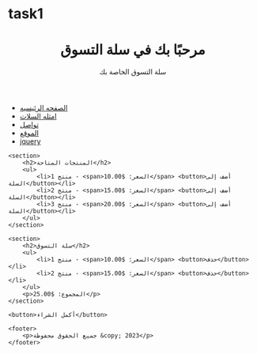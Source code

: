 # task1
<header>
        <h1>مرحبًا بك في سلة التسوق</h1>
        <p>سلة التسوق الخاصة بك</p>
    </header>
    <ul>
        <a href="1.html"><li>الصفحه الرئيسيه</li></a>
        <a href="2.html"><li>امثله السلات</li></a>
        <a href="3.html"><li>تواصل</li></a>
        <a href="4.html"><li>الموقع</li></a>
        <a href="5.html"><li>jquery</li></a>
    </ul>

    <section>
        <h2>المنتجات المتاحة</h2>
        <ul>
            <li>منتج 1 - <span>السعر: $10.00</span> <button>أضف إلى السلة</button></li>
            <li>منتج 2 - <span>السعر: $15.00</span> <button>أضف إلى السلة</button></li>
            <li>منتج 3 - <span>السعر: $20.00</span> <button>أضف إلى السلة</button></li>
        </ul>
    </section>

    <section>
        <h2>سلة التسوق</h2>
        <ul>
            <li>منتج 1 - <span>السعر: $10.00</span> <button>حذف</button></li>
            <li>منتج 2 - <span>السعر: $15.00</span> <button>حذف</button></li>
        </ul>
        <p>المجموع: $25.00</p>
    </section>
    
    <button>أكمل الشراء</button>
    
    <footer>
        <p>جميع الحقوق محفوظة &copy; 2023</p>
    </footer>
